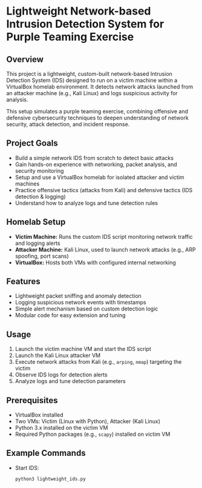 # Lightweight Network-based Intrusion Detection System for Purple Teaming Exercise

## Overview

This project is a lightweight, custom-built network-based Intrusion Detection System (IDS) designed to run on a victim machine within a VirtualBox homelab environment. It detects network attacks launched from an attacker machine (e.g., Kali Linux) and logs suspicious activity for analysis.

This setup simulates a purple teaming exercise, combining offensive and defensive cybersecurity techniques to deepen understanding of network security, attack detection, and incident response.

## Project Goals

- Build a simple network IDS from scratch to detect basic attacks
- Gain hands-on experience with networking, packet analysis, and security monitoring
- Setup and use a VirtualBox homelab for isolated attacker and victim machines
- Practice offensive tactics (attacks from Kali) and defensive tactics (IDS detection & logging)
- Understand how to analyze logs and tune detection rules

## Homelab Setup

- **Victim Machine:** Runs the custom IDS script monitoring network traffic and logging alerts  
- **Attacker Machine:** Kali Linux, used to launch network attacks (e.g., ARP spoofing, port scans)  
- **VirtualBox:** Hosts both VMs with configured internal networking  

## Features

- Lightweight packet sniffing and anomaly detection  
- Logging suspicious network events with timestamps  
- Simple alert mechanism based on custom detection logic  
- Modular code for easy extension and tuning  

## Usage

1. Launch the victim machine VM and start the IDS script  
2. Launch the Kali Linux attacker VM  
3. Execute network attacks from Kali (e.g., `arping`, `nmap`) targeting the victim  
4. Observe IDS logs for detection alerts  
5. Analyze logs and tune detection parameters  

## Prerequisites

- VirtualBox installed  
- Two VMs: Victim (Linux with Python), Attacker (Kali Linux)  
- Python 3.x installed on the victim VM  
- Required Python packages (e.g., `scapy`) installed on victim VM  

## Example Commands

- Start IDS:  
  ```bash
  python3 lightweight_ids.py
